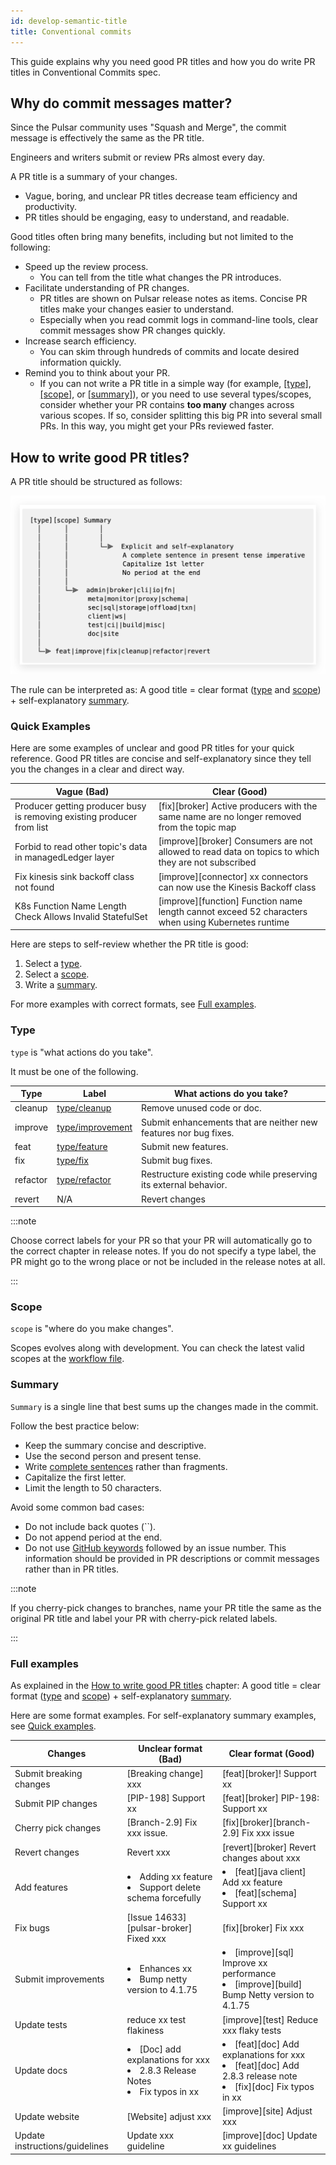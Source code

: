 ```yaml
---
id: develop-semantic-title
title: Conventional commits
---
```


This guide explains why you need good PR titles and how you do write PR titles in Conventional Commits spec.

## Why do commit messages matter?

Since the Pulsar community uses "Squash and Merge", the commit message is effectively the same as the PR title.

Engineers and writers submit or review PRs almost every day.

A PR title is a summary of your changes.

* Vague, boring, and unclear PR titles decrease team efficiency and productivity.
* PR titles should be engaging, easy to understand, and readable.

Good titles often bring many benefits, including but not limited to the following:

* Speed up the review process.
    * You can tell from the title what changes the PR introduces.
* Facilitate understanding of PR changes.
    * PR titles are shown on Pulsar release notes as items. Concise PR titles make your changes easier to understand.
    * Especially when you read commit logs in command-line tools, clear commit messages show PR changes quickly.
* Increase search efficiency.
    * You can skim through hundreds of commits and locate desired information quickly.
* Remind you to think about your PR.
    * If you can not write a PR title in a simple way (for example, [[type]](#type), [[scope]](#scope), or [[summary]](#summary)), or you need to use several types/scopes, consider whether your PR contains **too many** changes across various scopes. If so, consider splitting this big PR into several small PRs. In this way, you might get your PRs reviewed faster.

## How to write good PR titles?

A PR title should be structured as follows:

![Semantic Pull Request Title](assets/semantic-pull-request-title.png)

The rule can be interpreted as: A good title = clear format ([type](#type) and [scope](#scope)) + self-explanatory [summary](#summary).

### Quick Examples  

Here are some examples of unclear and good PR titles for your quick reference. Good PR titles are concise and self-explanatory since they tell you the changes in a clear and direct way.

| Vague (Bad)                                                            | Clear (Good)                                                                                        |
|------------------------------------------------------------------------|-----------------------------------------------------------------------------------------------------|
| Producer getting producer busy is removing existing producer from list | [fix][broker] Active producers with the same name are no longer removed from the topic map          |
| Forbid to read other topic's data in managedLedger layer               | [improve][broker] Consumers are not allowed to read data on topics to which they are not subscribed |
| Fix kinesis sink backoff class not found                               | [improve][connector] xx connectors can now use the Kinesis Backoff class                            |
| K8s Function Name Length Check Allows Invalid StatefulSet              | [improve][function] Function name length cannot exceed 52 characters when using Kubernetes runtime  |

Here are steps to self-review whether the PR title is good:

1. Select a [type](#type).
2. Select a [scope](#scope).
3. Write a [summary](#summary).

For more examples with correct formats, see [Full examples](#full-examples).

### Type

`type` is "what actions do you take".

It must be one of the following.

| Type     | Label                                                                          | What actions do you take?                                         |
|----------|--------------------------------------------------------------------------------|-------------------------------------------------------------------|
| cleanup  | [type/cleanup](https://github.com/apache/pulsar/labels/type%2Fcleanup)         | Remove unused code or doc.                                        |
| improve  | [type/improvement](https://github.com/apache/pulsar/labels/type%2Fimprovement) | Submit enhancements that are neither new features nor bug fixes.  |
| feat     | [type/feature](https://github.com/apache/pulsar/labels/type%2Ffeature)         | Submit new features.                                              |
| fix      | [type/fix](https://github.com/apache/pulsar/labels/type%2Ffix)                 | Submit bug fixes.                                                 |
| refactor | [type/refactor](https://github.com/apache/pulsar/labels/type%2Frefactor)       | Restructure existing code while preserving its external behavior. |
| revert   | N/A                                                                            | Revert changes                                                    |

:::note

Choose correct labels for your PR so that your PR will automatically go to the correct chapter in release notes. If you do not specify a type label, the PR might go to the wrong place or not be included in the release notes at all.

:::

### Scope

`scope` is "where do you make changes".

Scopes evolves along with development. You can check the latest valid scopes at the [workflow file](https://github.com/apache/pulsar/blob/master/.github/workflows/ci-semantic-pull-request.yml).

### Summary

`Summary` is a single line that best sums up the changes made in the commit.

Follow the best practice below:

* Keep the summary concise and descriptive.
* Use the second person and present tense.
* Write [complete sentences](https://www.grammarly.com/blog/sentence-fragment) rather than fragments.
* Capitalize the first letter.
* Limit the length to 50 characters.

Avoid some common bad cases:

* Do not include back quotes (``).
* Do not append period at the end.
* Do not use [GitHub keywords](https://docs.github.com/en/issues/tracking-your-work-with-issues/linking-a-pull-request-to-an-issue#linking-a-pull-request-to-an-issue-using-a-keyword) followed by an issue number. This information should be provided in PR descriptions or commit messages rather than in PR titles.

:::note

If you cherry-pick changes to branches, name your PR title the same as the original PR title and label your PR with cherry-pick related labels.

:::

### Full examples

As explained in the [How to write good PR titles](#how-to-write-good-pr-titles) chapter: A good title = clear format ([type](#type) and [scope](#scope)) + self-explanatory [summary](#summary).

Here are some format examples. For self-explanatory summary examples, see [Quick examples](#quick-examples).

| Changes                        | Unclear format (Bad)                                                                        | Clear format (Good)                                                                                                         |
|--------------------------------|---------------------------------------------------------------------------------------------|-----------------------------------------------------------------------------------------------------------------------------|
| Submit breaking changes        | [Breaking change] xxx                                                                       | [feat][broker]! Support xx                                                                                                  |
| Submit PIP changes             | [PIP-198] Support xx                                                                        | [feat][broker] PIP-198: Support xx                                                                                          |
| Cherry pick changes            | [Branch-2.9] Fix xxx issue.                                                                 | [fix][broker][branch-2.9] Fix xxx issue                                                                                     |
| Revert changes                 | Revert xxx                                                                                  | [revert][broker] Revert changes about xxx                                                                                   |
| Add features                   | <li>Adding xx feature</li><li>Support delete schema forcefully</li>                         | <li>[feat][java client] Add xx feature</li><li>[feat][schema] Support xx</li>                                               |
| Fix bugs                       | [Issue 14633][pulsar-broker] Fixed xxx                                                      | [fix][broker] Fix xxx                                                                                                       |
| Submit improvements            | <li>Enhances xx</li><li>Bump netty version to 4.1.75</li>                                   | <li>[improve][sql] Improve xx performance</li><li>[improve][build] Bump Netty version to 4.1.75</li>                        |
| Update tests                   | reduce xx test flakiness                                                                    | [improve][test] Reduce xxx flaky tests                                                                                      |
| Update docs                    | <li>[Doc] add explanations for xxx</li><li>2.8.3 Release Notes</li><li>Fix typos in xx</li> | <li>[feat][doc] Add explanations for xxx</li><li>[feat][doc] Add 2.8.3 release note</li><li>[fix][doc] Fix typos in xx</li> |
| Update website                 | [Website] adjust xxx                                                                        | [improve][site] Adjust xxx                                                                                                  |
| Update instructions/guidelines | Update xxx guideline                                                                        | [improve][doc] Update xx guidelines                                                                                         |
